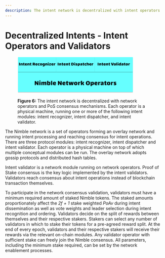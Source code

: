 ```yaml
---
description: The intent network is decentralized with intent operators and validators.
---
```


# Decentralized Intents - Intent Operators and Validators

<figure><img src="../.gitbook/assets/network-operators.png" alt="" width="375"><figcaption><p><strong>Figure 6:</strong> The intent network is decentralized with network operators and PoS consensus mechanisms. Each operator is a physical machine, running one or more of the following intent modules: intent recognizer, intent dispatcher, and intent validator.</p></figcaption></figure>

The Nimble network is a set of operators forming an overlay network and running intent processing and reaching consensus for intent operations. There are three protocol modules: intent recognizer, intent dispatcher and intent validator. Each operator is a physical machine on top of which multiple conceptual modules can be run. The overlay network adopts gossip protocols and distributed hash tables.

Intent validator is a network module running on network operators. Proof of Stake consensus is the key logic implemented by the intent validators. Validators reach consensus about intent operations instead of blockchain transaction themselves.&#x20;

To participate in the network consensus validation, validators must have a minimum required amount of staked Nimble tokens. The staked amounts proportionately affect the _2f + 1_ stake weighted _PoAv_ during intent dissemination as well as vote weights and leader selection during intent recognition and ordering. Validators decide on the split of rewards between themselves and their respective stakers. Stakers can select any number of validators in which to stake their tokens for a pre-agreed reward split. At the end of every epoch, validators and their respective stakers will receive their rewards via the relevant on-chain modules. Any validator operator with sufficient stake can freely join the Nimble consensus. All parameters, including the minimum stake required, can be set by the network enablement processes.
